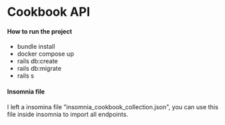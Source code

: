 # Cookbook API

#### How to run the project
* bundle install
* docker compose up
* rails db:create
* rails db:migrate
* rails s

#### Insomnia file
I left a insomina file "insomnia_cookbook_collection.json", you can use this file inside insomnia to import all endpoints.

